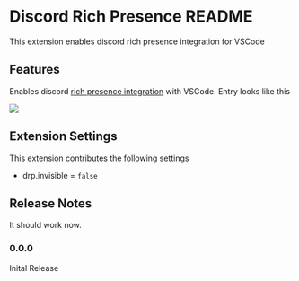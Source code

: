 # Discord Rich Presence README

This extension enables discord rich presence integration for VSCode

## Features

Enables discord [rich presence integration](https://discordapp.com/rich-presence) with VSCode. Entry looks like this 

![](https://i.imgur.com/I3o1pDN.png)

## Extension Settings

This extension contributes the following settings

* drp.invisible = `false`

## Release Notes

It should work now.

### 0.0.0

Inital Release
